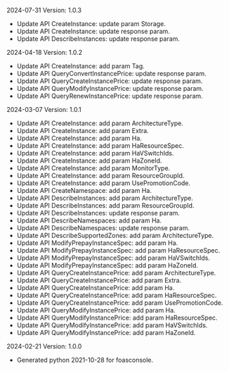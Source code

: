 2024-07-31 Version: 1.0.3
- Update API CreateInstance: update param Storage.
- Update API CreateInstance: update response param.
- Update API DescribeInstances: update response param.


2024-04-18 Version: 1.0.2
- Update API CreateInstance: add param Tag.
- Update API QueryConvertInstancePrice: update response param.
- Update API QueryCreateInstancePrice: update response param.
- Update API QueryModifyInstancePrice: update response param.
- Update API QueryRenewInstancePrice: update response param.


2024-03-07 Version: 1.0.1
- Update API CreateInstance: add param ArchitectureType.
- Update API CreateInstance: add param Extra.
- Update API CreateInstance: add param Ha.
- Update API CreateInstance: add param HaResourceSpec.
- Update API CreateInstance: add param HaVSwitchIds.
- Update API CreateInstance: add param HaZoneId.
- Update API CreateInstance: add param MonitorType.
- Update API CreateInstance: add param ResourceGroupId.
- Update API CreateInstance: add param UsePromotionCode.
- Update API CreateNamespace: add param Ha.
- Update API DescribeInstances: add param ArchitectureType.
- Update API DescribeInstances: add param ResourceGroupId.
- Update API DescribeInstances: update response param.
- Update API DescribeNamespaces: add param Ha.
- Update API DescribeNamespaces: update response param.
- Update API DescribeSupportedZones: add param ArchitectureType.
- Update API ModifyPrepayInstanceSpec: add param Ha.
- Update API ModifyPrepayInstanceSpec: add param HaResourceSpec.
- Update API ModifyPrepayInstanceSpec: add param HaVSwitchIds.
- Update API ModifyPrepayInstanceSpec: add param HaZoneId.
- Update API QueryCreateInstancePrice: add param ArchitectureType.
- Update API QueryCreateInstancePrice: add param Extra.
- Update API QueryCreateInstancePrice: add param Ha.
- Update API QueryCreateInstancePrice: add param HaResourceSpec.
- Update API QueryCreateInstancePrice: add param UsePromotionCode.
- Update API QueryModifyInstancePrice: add param Ha.
- Update API QueryModifyInstancePrice: add param HaResourceSpec.
- Update API QueryModifyInstancePrice: add param HaVSwitchIds.
- Update API QueryModifyInstancePrice: add param HaZoneId.


2024-02-21 Version: 1.0.0
- Generated python 2021-10-28 for foasconsole.

